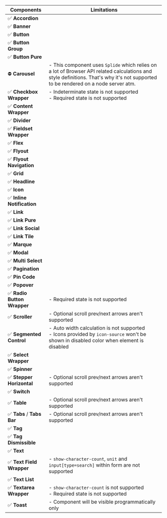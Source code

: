 | Components                  | Limitations                                                                                                                                                                        |
| --------------------------- | ---------------------------------------------------------------------------------------------------------------------------------------------------------------------------------- |
| ✅ **Accordion**            |                                                                                                                                                                                    |
| ✅ **Banner**               |                                                                                                                                                                                    |
| ✅ **Button**               |                                                                                                                                                                                    |
| ✅ **Button Group**         |                                                                                                                                                                                    |
| ✅ **Button Pure**          |                                                                                                                                                                                    |
| ⛔ **Carousel**             | - This component uses `Splide` which relies on a lot of Browser API related calculations and style definitions. That's why it's not supported to be rendered on a node server atm. |
| ✅ **Checkbox Wrapper**     | - Indeterminate state is not supported<br />- Required state is not supported                                                                                                      |
| ✅ **Content Wrapper**      |                                                                                                                                                                                    |
| ✅ **Divider**              |                                                                                                                                                                                    |
| ✅ **Fieldset Wrapper**     |                                                                                                                                                                                    |
| ✅ **Flex**                 |                                                                                                                                                                                    |
| ✅ **Flyout**               |                                                                                                                                                                                    |
| ✅ **Flyout Navigation**    |                                                                                                                                                                                    |
| ✅ **Grid**                 |                                                                                                                                                                                    |
| ✅ **Headline**             |                                                                                                                                                                                    |
| ✅ **Icon**                 |                                                                                                                                                                                    |
| ✅ **Inline Notification**  |                                                                                                                                                                                    |
| ✅ **Link**                 |                                                                                                                                                                                    |
| ✅ **Link Pure**            |                                                                                                                                                                                    |
| ✅ **Link Social**          |                                                                                                                                                                                    |
| ✅ **Link Tile**            |                                                                                                                                                                                    |
| ✅ **Marque**               |                                                                                                                                                                                    |
| ✅ **Modal**                |                                                                                                                                                                                    |
| ✅ **Multi Select**         |                                                                                                                                                                                    |
| ✅ **Pagination**           |                                                                                                                                                                                    |
| ✅ **Pin Code**             |                                                                                                                                                                                    |
| ✅ **Popover**              |                                                                                                                                                                                    |
| ✅ **Radio Button Wrapper** | - Required state is not supported                                                                                                                                                  |
| ✅ **Scroller**             | - Optional scroll prev/next arrows aren't supported                                                                                                                                |
| ✅ **Segmented Control**    | - Auto width calculation is not supported<br />- Icons provided by `icon-source` won't be shown in disabled color when element is disabled                                         |
| ✅ **Select Wrapper**       |                                                                                                                                                                                    |
| ✅ **Spinner**              |                                                                                                                                                                                    |
| ✅ **Stepper Horizontal**   | - Optional scroll prev/next arrows aren't supported                                                                                                                                |
| ✅ **Switch**               |                                                                                                                                                                                    |
| ✅ **Table**                | - Optional scroll prev/next arrows aren't supported                                                                                                                                |
| ✅ **Tabs** / **Tabs Bar**  | - Optional scroll prev/next arrows aren't supported                                                                                                                                |
| ✅ **Tag**                  |                                                                                                                                                                                    |
| ✅ **Tag Dismissible**      |                                                                                                                                                                                    |
| ✅ **Text**                 |                                                                                                                                                                                    |
| ✅ **Text Field Wrapper**   | - `show-character-count`, `unit` and `input[type=search]` within form are not supported                                                                                            |
| ✅ **Text List**            |                                                                                                                                                                                    |
| ✅ **Textarea Wrapper**     | - `show-character-count` is not supported<br />- Required state is not supported                                                                                                   |
| ✅ **Toast**                | - Component will be visible programmatically only                                                                                                                                  |
